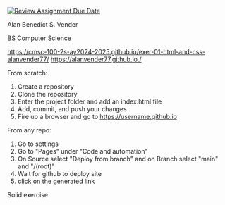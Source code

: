 [![Review Assignment Due Date](https://classroom.github.com/assets/deadline-readme-button-22041afd0340ce965d47ae6ef1cefeee28c7c493a6346c4f15d667ab976d596c.svg)](https://classroom.github.com/a/khVSkjrs)

Alan Benedict S. Vender

BS Computer Science

https://cmsc-100-2s-ay2024-2025.github.io/exer-01-html-and-css-alanvender77/
https://alanvender77.github.io./

From scratch:
1) Create a repository
2) Clone the repository
3) Enter the project folder and add an index.html file
4) Add, commit, and push your changes
5) Fire up a browser and go to https://username.github.io

From any repo:
1) Go to settings
2) Go to "Pages" under "Code and automation"
3) On Source select "Deploy from branch" and on Branch select "main" and "/(root)"
4) Wait for github to deploy site
5) click on the generated link  

Solid exercise
